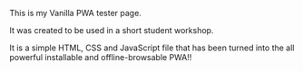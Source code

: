 This is my Vanilla PWA tester page. 

It was created to be used in a short student workshop. 

It is a simple HTML, CSS and JavaScript file that has been turned into the all powerful installable and offline-browsable PWA!! 
